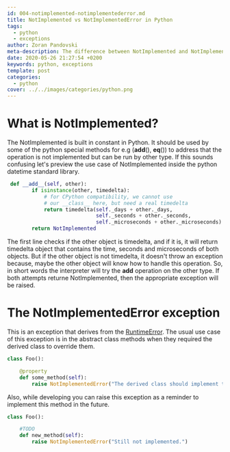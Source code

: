 ```yaml
---
id: 004-notimplemented-notimplementederror.md
title: NotImplemented vs NotImplementedError in Python
tags:
  - python
  - exceptions
author: Zoran Pandovski
meta-description: The difference between NotImplemented and NotImplementedError in python
date: 2020-05-26 21:27:54 +0200
keywords: python, exceptions
template: post
categories:
  - python
cover: ../../images/categories/python.png
---
```


# What is NotImplemented?

The NotImplemented is built in constant in Python. It should be used by some of the python special methods for e.g (__add__(), __eq__()) to address that the operation is not implemented but can be run by other type. If this sounds confusing let's preview the use case of NotImplemented inside the python datetime standard library.

```python
 def __add__(self, other):
        if isinstance(other, timedelta):
            # for CPython compatibility, we cannot use
            # our __class__ here, but need a real timedelta
            return timedelta(self._days + other._days,
                             self._seconds + other._seconds,
                             self._microseconds + other._microseconds)
        return NotImplemented
```
The first line checks if the other object is timedelta, and if it is, it will return timedelta object that contains the time, seconds and microseconds of both objects. But if the other object is not timedelta, it doesn't throw an exception because, maybe the other object will know how to handle this operation. So, in short words the interpreter will try the __add__ operation on the other type. If both attempts returne NotImplemented, then the appropriate exception will be raised.


# The NotImplementedError exception

This is an exception that derives from the [RuntimeError](https://docs.python.org/3/library/exceptions.html#RuntimeError). The usual use case of this exception is in the abstract class methods when they required the derived class to override them. 

```python
class Foo():

    @property
    def some_method(self):
        raise NotImplementedError("The derived class should implement the logic.")
```

Also, while developing you can raise this exception as a reminder to implement this method in the future. 

```python
class Foo():

    #TODO
    def new_method(self):
        raise NotImplementedError("Still not implemented.")
```
